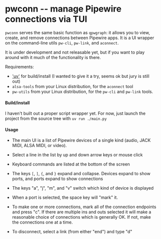 # pwconn -- manage Pipewire connections via TUI

`pwconn` serves the same basic function as `qpwgraph`: it allows
you to view, create, and remove connections between Pipewire
apps. It is a UI wrapper on the command-line utils `pw-cli`,
`pw-link`, and `aconnect`.

It is under development and not releasable yet, but if you want to play around
with it much of the functionality is there.

Requirements:
* ['uv'](https://github.com/astral-sh/uv) for build/install (I
  wanted to give it a try, seems ok but jury is still out)
* `alsa-tools` from your Linux distribution, for the
  `aconnect` tool
* `pw-utils` from your Linux distribution, for the `pw-cli` and
  `pw-link` tools.


#### Build/install

I haven't built out a proper script wrapper yet. For now, just
launch the project from the source tree with `uv run ./main.py`

#### Usage

* The main UI is a list of Pipewire devices of a single kind
(audio, JACK MIDI, ALSA MIDI, or video).

* Select a line in the list by up and down arrow keys or mouse click

* Keyboard commands are listed at the bottom of the screen

* The keys `[`, `]`, `{`, and `}` expand and collapse. Devices
expand to show ports, and ports expand to show connections

* The keys "a", "j", "m", and "v" switch which kind of device is
displayed

* When a port is selected, the space key will "mark" it.

* To make one or more connections, mark all of the connection
  endpoints and press "c". If there are multiple ins and outs
  selected it will make a reasonable choice of connections which
  is generally OK. If not, make the connections one at a time.

* To disconnect, select a link (from either "end") and type "d"
